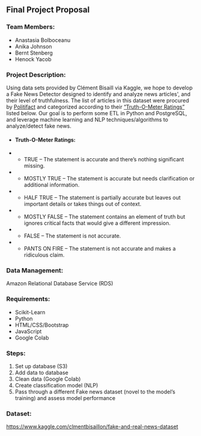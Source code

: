 ## Final Project Proposal

### Team Members:
* Anastasia Bolboceanu
* Anika Johnson
* Bernt Stenberg
* Henock Yacob


### Project Description:
Using data sets provided by Clément Bisaill via Kaggle, we hope to develop a Fake News Detector designed to identify and analyze news articles', and their level of truthfulness. The list of articles in this dataset were procured by [Politifact](https://www.politifact.com/) and categorized according to their [“Truth-O-Meter Ratings”](https://www.politifact.com/article/2018/feb/12/principles-truth-o-meter-politifacts-methodology-i/#Truth-O-Meter%20ratings) listed below. Our goal is to perform some ETL in Python and PostgreSQL, and leverage machine learning and NLP techniques/algorithms to analyze/detect fake news.

* #### Truth-O-Meter Ratings:
* * TRUE – The statement is accurate and there’s nothing significant missing.
* * MOSTLY TRUE – The statement is accurate but needs clarification or additional information.
* * HALF TRUE – The statement is partially accurate but leaves out important details or takes things out of context.
* * MOSTLY FALSE – The statement contains an element of truth but ignores critical facts that would give a different impression.
* * FALSE – The statement is not accurate.
* * PANTS ON FIRE – The statement is not accurate and makes a ridiculous claim.


### Data Management:
Amazon Relational Database Service (RDS)


### Requirements:
* Scikit-Learn
* Python 
* HTML/CSS/Bootstrap
* JavaScript 
* Google Colab


### Steps:
1. Set up database (S3)
2. Add data to database
3. Clean data (Google Colab)
4. Create classification model (NLP)
5. Pass through a different Fake news dataset (novel to the model’s training) and assess model performance


### Dataset:
https://www.kaggle.com/clmentbisaillon/fake-and-real-news-dataset
